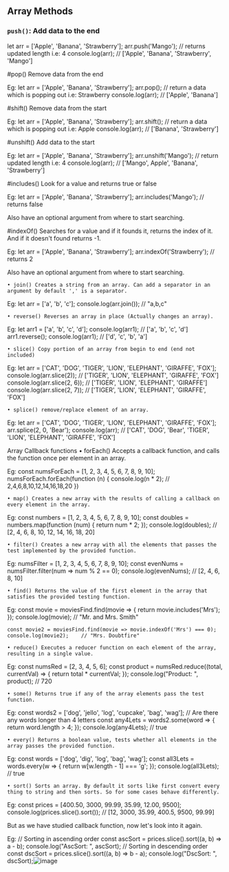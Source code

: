 ## Array Methods

### `push()`: Add data to the end
let arr = ['Apple', 'Banana', 'Strawberry'];
arr.push('Mango');    // returns updated length i.e: 4
console.log(arr);     // ['Apple', 'Banana', 'Strawberry', 'Mango']

#pop() Remove data from the end

Eg:   let arr = ['Apple', 'Banana', 'Strawberry'];
	arr.pop();    // return a data which is popping out i.e: Strawberry
	console.log(arr);    // ['Apple', 'Banana']

#shift() Remove data from the start

Eg:   let arr = ['Apple', 'Banana', 'Strawberry'];
	arr.shift();    // return a data which is popping out i.e: Apple
	console.log(arr);    // ['Banana', 'Strawberry']

#unshift() Add data to the start

Eg:   let arr = ['Apple', 'Banana', 'Strawberry'];
	arr.unshift('Mango');    // return updated length i.e: 4
	console.log(arr);    // ['Mango', Apple', 'Banana', 'Strawberry']
	
#includes() Look for a value and returns true or false

Eg:    let arr = ['Apple', 'Banana', 'Strawberry'];
	arr.includes('Mango');    // returns false

Also have an optional argument from where to start searching.

#indexOf() Searches for a value and if it founds it, returns the index of it. And if it doesn't found returns -1.

Eg:    let arr = ['Apple', 'Banana', 'Strawberry'];
	arr.indexOf('Strawberry');    // returns 2
	
Also have an optional argument from where to start searching.

	• join() Creates a string from an array. Can add a separator in an argument by default ',' is a separator.
Eg:    let arr = ['a', 'b', 'c'];
	console.log(arr.join());    // "a,b,c"

	• reverse() Reverses an array in place (Actually changes an array).
Eg:    let arr1 = ['a', 'b', 'c', 'd'];
	console.log(arr1);    // ['a', 'b', 'c', 'd']
	arr1.reverse();
	console.log(arr1);    // ['d', 'c', 'b', 'a']
	
	• slice() Copy portion of an array from begin to end (end not included)
Eg:    let arr = ['CAT', 'DOG', 'TIGER', 'LION', 'ELEPHANT', 'GIRAFFE', 'FOX'];
	console.log(arr.slice(2));         // ['TIGER', 'LION', 'ELEPHANT', 'GIRAFFE', 'FOX']
	console.log(arr.slice(2, 6));    // ['TIGER', 'LION', 'ELEPHANT', 'GIRAFFE']
	console.log(arr.slice(2, 7));    // ['TIGER', 'LION', 'ELEPHANT', 'GIRAFFE', 'FOX']

	• splice() remove/replace element of an array.
Eg:    let arr = ['CAT', 'DOG', 'TIGER', 'LION', 'ELEPHANT', 'GIRAFFE', 'FOX'];
	arr.splice(2, 0, 'Bear');
	console.log(arr);    // ['CAT', 'DOG', 'Bear', 'TIGER', 'LION', 'ELEPHANT', 'GIRAFFE', 'FOX']

Array Callback functions
	• forEach() Accepts a callback function, and calls the function once per element in an array.

Eg: 
	const numsForEach = [1, 2, 3, 4, 5, 6, 7, 8, 9, 10];
	numsForEach.forEach(function (n) {
	    console.log(n * 2);     // 2,4,6,8,10,12,14,16,18,20
	})

	• map() Creates a new array with the results of calling a callback on every element in the array.
Eg:
	const numbers = [1, 2, 3, 4, 5, 6, 7, 8, 9, 10];
	const doubles = numbers.map(function (num) {
	    return num * 2;
	});
	console.log(doubles);   // [2, 4, 6, 8, 10, 12, 14, 16, 18, 20]

	• filter() Creates a new array with all the elements that passes the test implemented by the provided function.
Eg:
	numsFilter = [1, 2, 3, 4, 5, 6, 7, 8, 9, 10];
	const evenNums = numsFilter.filter(num => num % 2 == 0);
	console.log(evenNums);      // [2, 4, 6, 8, 10]

	• find() Returns the value of the first element in the array that satisfies the provided testing function.
Eg:
	const movie = moviesFind.find(movie => {
	    return movie.includes('Mrs');
	});
	console.log(movie);     // "Mr. and Mrs. Smith"
	
	const movie2 = moviesFind.find(movie => movie.indexOf('Mrs') === 0);
	console.log(movie2);    // "Mrs. Doubtfire"

	• reduce() Executes a reducer function on each element of the array, resulting in a single value.
Eg: 
	const numsRed = [2, 3, 4, 5, 6];
	const product = numsRed.reduce((total, currentVal) => {
	    return total * currentVal;
	});
	console.log("Product: ", product);      // 720

	• some() Returns true if any of the array elements pass the test function.
Eg: 
	const words2 = ['dog', 'jello', 'log', 'cupcake', 'bag', 'wag'];
	// Are there any words longer than 4 letters
	const any4Lets = words2.some(word => {
	    return word.length > 4;
	});
	console.log(any4Lets);      // true

	• every() Returns a boolean value, tests whether all elements in the array passes the provided function.
Eg: 
	const words = ['dog', 'dig', 'log', 'bag', 'wag'];
	const all3Lets = words.every(w => {
	    return w[w.length - 1] === 'g';
	});
	console.log(all3Lets);  // true

	• sort() Sorts an array. By default it sorts like first convert every thing to string and then sorts. So for some cases behave differently.
Eg:
	const prices = [400.50, 3000, 99.99, 35.99, 12.00, 9500];
	console.log(prices.slice().sort());     // [12, 3000, 35.99, 400.5, 9500, 99.99]

But as we have studied callback function, now let's look into it again.

Eg:
	// Sorting in ascending order
	const ascSort = prices.slice().sort((a, b) => a - b);
	console.log("AscSort: ", ascSort);
	// Sorting in descending order
	const dscSort = prices.slice().sort((a, b) => b - a);
console.log("DscSort: ", dscSort);![image](https://github.com/RatingRishu/Info-Hub/assets/79776108/9e19c62d-7030-4495-b424-1112b63072a8)
